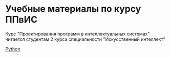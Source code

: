 # Учебные материалы по курсу ППвИС
Курс "Проектирования программ в интеллектуальных системах" читается студентам 2 курса специальности "Искусственный интеллект"

[Python](python/README.md)